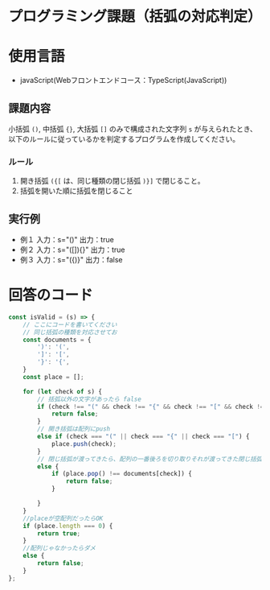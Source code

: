 # プログラミング課題（括弧の対応判定）
# 使用言語
- javaScript(Webフロントエンドコース：TypeScript(JavaScript))

## 課題内容

小括弧 `()`, 中括弧 `{}`, 大括弧 `[]` のみで構成された文字列 `s` が与えられたとき、以下のルールに従っているかを判定するプログラムを作成してください。

### ルール

1. 開き括弧 `({[` は、同じ種類の閉じ括弧 `)}]` で閉じること。
2. 括弧を開いた順に括弧を閉じること

## 実行例
- 例１
 入力：s="()"
 出力：true
- 例２
 入力：s="([]){}"
 出力：true
- 例３
 入力：s="({)}"
 出力：false

# 回答のコード
```javascript
const isValid = (s) => {
    // ここにコードを書いてください
    // 同じ括弧の種類を対応させてお
    const documents = {
        ')': '(',
        ']': '[',
        '}': '{',
    }
    const place = [];

    for (let check of s) {
        // 括弧以外の文字があったら false
        if (check !== "(" && check !== "{" && check !== "[" && check !== ")" && check !== "}" && check !== "]") {
            return false;
        }
        // 開き括弧は配列にpush
        else if (check === "(" || check === "{" || check === "[") {
            place.push(check);
        }
        // 閉じ括弧が渡ってきたら、配列の一番後ろを切り取りそれが渡ってきた閉じ括弧と同じ種類か確認
        else {
            if (place.pop() !== documents[check]) {
                return false;
            }

        }
    }
    //placeが空配列だったらOK
    if (place.length === 0) {
        return true;
    }
    //配列じゃなかったらダメ
    else {
        return false;
    }
};
